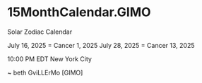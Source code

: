 # 15MonthCalendar.GIMO
Solar Zodiac Calendar 

July 16, 2025 = Cancer 1, 2025
July 28, 2025 = Cancer 13, 2025

10:00 PM EDT New York City

~ beth GviLLErMo [GIMO]
